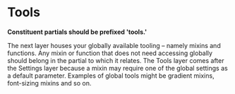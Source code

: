 # Tools

**Constituent partials should be prefixed 'tools.'**

The next layer houses your globally available tooling – namely mixins and functions. Any mixin or function that does not need accessing globally should belong in the partial to which it relates. The Tools layer comes after the Settings layer because a mixin may require one of the global settings as a default parameter. Examples of global tools might be gradient mixins, font-sizing mixins and so on.
